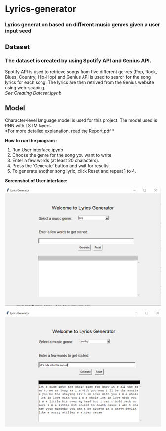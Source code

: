 # Lyrics-generator
### Lyrics generation based on different music genres given a user input seed

## Dataset
### The dataset is created by using Spotify API and Genius API. 
Spotify API is used to retrieve songs from five different genres (Pop, Rock, Blues, Country, Hip-Hop) and Genius API is used to search for the song lyrics for each song. The lyrics are then retrived from the Genius website using web-scaping. <br>
*See Creating Dataset.ipynb*

## Model
Character-level language model is used for this project. The model used is RNN with LSTM layers. <br>
*For more detailed explanation, read the Report.pdf * 

**How to run the program** :
1. Run User interface.ipynb
2. Choose the genre for the song you want to write
3. Enter a few words (at least 20 characters).
4. Press the ‘Generate’ button and wait for results.
5. To generate another song lyric, click Reset and repeat 1 to 4.

**Screenshot of User interface:** <br>

![alt text](https://github.com/bebbieyin/lyrics-generator/blob/master/image/ui1.png)

![alt text](https://github.com/bebbieyin/lyrics-generator/blob/master/image/ui2.png)



